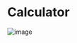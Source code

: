 # Calculator
![image](https://user-images.githubusercontent.com/70009406/125286112-0a470680-e339-11eb-86a4-7ecb0df773a4.png)
